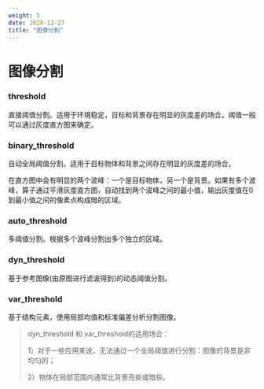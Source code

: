 ```yaml
---
weight: 5
date: 2020-12-27
title: "图像分割"
---
```


# 图像分割

### threshold

直接阈值分割。适用于环境稳定，目标和背景存在明显的灰度差的场合。阈值一般可以通过灰度直方图来确定。

### binary_threshold

自动全局阈值分割。适用于目标物体和背景之间存在明显的灰度差的场合。

在直方图中会有明显的两个波峰：一个是目标物体，另一个是背景。如果有多个波峰，算子通过平滑灰度直方图，自动找到两个波峰之间的最小值，输出灰度值在0到最小值之间的像素点构成暗的区域。

### auto_threshold

多阈值分割。根据多个波峰分割出多个独立的区域。

### dyn_threshold

基于参考图像(由原图进行滤波得到)的动态阈值分割。

### var_threshold

基于结构元素，使用局部均值和标准偏差分析分割图像。



> dyn_threshold 和 var_threshold的适用场合：
>
> 1）对于一些应用来说，无法通过一个全局阈值进行分割：图像的背景是非均匀的；
>
> 2）物体在局部范围内通常比背景亮些或暗些。

